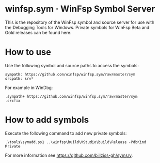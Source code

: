 # winfsp.sym &middot; WinFsp Symbol Server

This is the repository of the WinFsp symbol and source server for use with the Debugging Tools for Windows. Private symbols for WinFsp Beta and Gold releases can be found here.

# How to use

Use the following symbol and source paths to access the symbols:

```
sympath: https://github.com/winfsp/winfsp.sym/raw/master/sym
srcpath: srv*
```

For example in WinDbg:

```
.sympath+ https://github.com/winfsp/winfsp.sym/raw/master/sym
.srcfix
```

# How to add symbols

Execute the following command to add new private symbols:

```
.\tools\symadd.ps1 ..\winfsp\build\VStudio\build\Release -PdbKind Private
```

For more information see https://github.com/billziss-gh/symsrv.
